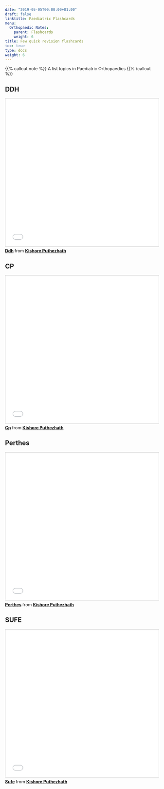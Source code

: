 ```yaml
---
date: "2019-05-05T00:00:00+01:00"
draft: false
linktitle: Paediatric Flashcards
menu:
  Orthopaedic Notes:
    parent: Flashcards
    weight: 6
title: Few quick revision flashcards
toc: true
type: docs
weight: 6
---
```


{{% callout note %}}
A list topics in Paediatric Orthopaedics
{{% /callout %}}

## DDH

<iframe src="//www.slideshare.net/slideshow/embed_code/key/87zpOvHRWkZrE1" width="595" height="485" frameborder="0" marginwidth="0" marginheight="0" scrolling="no" style="border:1px solid #CCC; border-width:1px; margin-bottom:5px; max-width: 100%;" allowfullscreen> </iframe> <div style="margin-bottom:5px"> <strong> <a href="//www.slideshare.net/secret/87zpOvHRWkZrE1" title="Ddh" target="_blank">Ddh</a> </strong> from <strong><a href="https://www.slideshare.net/drkmenon" target="_blank">Kishore Puthezhath</a></strong> </div>

## CP

<iframe src="//www.slideshare.net/slideshow/embed_code/key/hiiUPhyn5HXmwS" width="595" height="485" frameborder="0" marginwidth="0" marginheight="0" scrolling="no" style="border:1px solid #CCC; border-width:1px; margin-bottom:5px; max-width: 100%;" allowfullscreen> </iframe> <div style="margin-bottom:5px"> <strong> <a href="//www.slideshare.net/secret/hiiUPhyn5HXmwS" title="Cp" target="_blank">Cp</a> </strong> from <strong><a href="https://www.slideshare.net/drkmenon" target="_blank">Kishore Puthezhath</a></strong> </div>

## Perthes

<iframe src="//www.slideshare.net/slideshow/embed_code/key/pG9yslIhYRrqoH" width="595" height="485" frameborder="0" marginwidth="0" marginheight="0" scrolling="no" style="border:1px solid #CCC; border-width:1px; margin-bottom:5px; max-width: 100%;" allowfullscreen> </iframe> <div style="margin-bottom:5px"> <strong> <a href="//www.slideshare.net/secret/pG9yslIhYRrqoH" title="Perthes" target="_blank">Perthes</a> </strong> from <strong><a href="https://www.slideshare.net/drkmenon" target="_blank">Kishore Puthezhath</a></strong> </div>

## SUFE

<iframe src="//www.slideshare.net/slideshow/embed_code/key/MyOrc9iWZWlzz3" width="595" height="485" frameborder="0" marginwidth="0" marginheight="0" scrolling="no" style="border:1px solid #CCC; border-width:1px; margin-bottom:5px; max-width: 100%;" allowfullscreen> </iframe> <div style="margin-bottom:5px"> <strong> <a href="//www.slideshare.net/secret/MyOrc9iWZWlzz3" title="Sufe" target="_blank">Sufe</a> </strong> from <strong><a href="https://www.slideshare.net/drkmenon" target="_blank">Kishore Puthezhath</a></strong> </div>